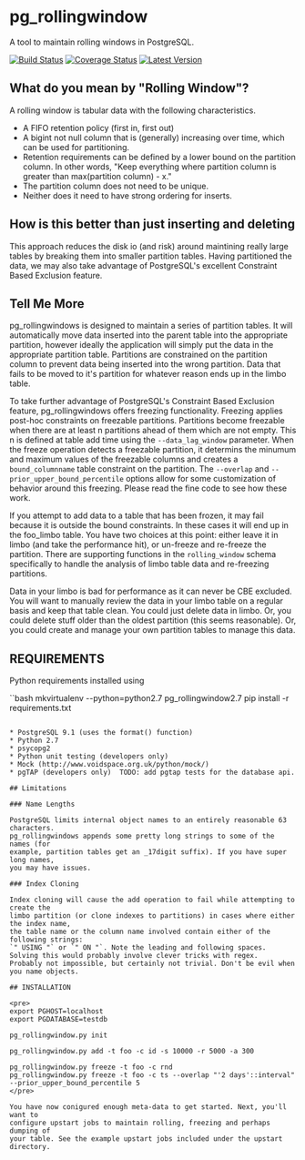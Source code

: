 # pg\_rollingwindow

A tool to maintain rolling windows in PostgreSQL.

[![Build Status](https://travis-ci.org/ahammond/pg_rollingwindow.svg?branch=master)](https://travis-ci.org/ahammond/pg_rollingwindow?branch=master)
[![Coverage Status](https://coveralls.io/repos/ahammond/pg_rollingwindow/badge.png?branch=master)](https://coveralls.io/r/ahammond/pg_rollingwindow?branch=master)
[![Latest Version](https://pypip.in/version/pg_rollingwindow/badge.png)](https://pypi.python.org/pypi/pg_rollingwindow/)

## What do you mean by "Rolling Window"?

A rolling window is tabular data with the following characteristics.
* A FIFO retention policy (first in, first out)
* A bigint not null column that is (generally) increasing over time, which
can be used for partitioning.
* Retention requirements can be defined by a lower bound on the partition
column. In other words, "Keep everything where partition column is greater
than max(partition column) - x."
* The partition column does not need to be unique.
* Neither does it need to have strong ordering for inserts.

## How is this better than just inserting and deleting

This approach reduces the disk io (and risk) around maintining really
large tables by breaking them into smaller partition tables. Having
partitioned the data, we may also take advantage of PostgreSQL's
excellent Constraint Based Exclusion feature.

## Tell Me More

pg\_rollingwindows is designed to maintain a series of partition tables. It
will automatically move data inserted into the parent table into the
appropriate partition, however ideally the application will simply put the
data in the appropriate partition table. Partitions are constrained on the
partition column to prevent data being inserted into the wrong partition.
Data that fails to be moved to it's partition for whatever reason ends up in
the limbo table.

To take further advantage of PostgreSQL's Constraint Based Exclusion feature,
pg\_rollingwindows offers freezing functionality. Freezing applies post-hoc
constraints on freezable partitions. Partitions become freezable when there
are at least n partitions ahead of them which are not empty. This n is defined
at table add time using the `--data_lag_window` parameter. When the freeze
operation detects a freezable partition, it determins the minumum and maximum
values of the freezable columns and creates a `bound_columnname` table
constraint on the partition. The `--overlap` and
`--prior_upper_bound_percentile` options allow for some customization of behavior
around this freezing. Please read the fine code to see how these work.

If you attempt to add data to a table that has been frozen, it may fail because
it is outside the bound constraints. In these cases it will end up in the foo_limbo
table. You have two choices at this point: either leave it in limbo (and take the
performance hit), or un-freeze and re-freeze the partition. There are supporting
functions in the `rolling_window` schema specifically to handle the analysis of
limbo table data and re-freezing partitions.

Data in your limbo is bad for performance as it can never be CBE excluded. You
will want to manually review the data in your limbo table on a regular basis and
keep that table clean. You could just delete data in limbo.
Or, you could delete stuff older than the oldest partition (this seems reasonable).
Or, you could create and manage your own partition tables to manage this data.

## REQUIREMENTS

Python requirements installed using

``bash
mkvirtualenv --python=python2.7 pg_rollingwindow2.7
pip install -r requirements.txt
```

* PostgreSQL 9.1 (uses the format() function)
* Python 2.7
* psycopg2
* Python unit testing (developers only)
* Mock (http://www.voidspace.org.uk/python/mock/)
* pgTAP (developers only)  TODO: add pgtap tests for the database api.

## Limitations

### Name Lengths

PostgreSQL limits internal object names to an entirely reasonable 63 characters.
pg_rollingwindows appends some pretty long strings to some of the names (for
example, partition tables get an _17digit suffix). If you have super long names,
you may have issues.

### Index Cloning

Index cloning will cause the add operation to fail while attempting to create the
limbo partition (or clone indexes to partitions) in cases where either the index name,
the table name or the column name involved contain either of the following strings:
`" USING "` or `" ON "`. Note the leading and following spaces.
Solving this would probably involve clever tricks with regex.
Probably not impossible, but certainly not trivial. Don't be evil when you name objects.

## INSTALLATION

<pre>
export PGHOST=localhost
export PGDATABASE=testdb

pg_rollingwindow.py init

pg_rollingwindow.py add -t foo -c id -s 10000 -r 5000 -a 300

pg_rollingwindow.py freeze -t foo -c rnd
pg_rollingwindow.py freeze -t foo -c ts --overlap "'2 days'::interval" --prior_upper_bound_percentile 5
</pre>

You have now conigured enough meta-data to get started. Next, you'll want to
configure upstart jobs to maintain rolling, freezing and perhaps dumping of
your table. See the example upstart jobs included under the upstart directory.

